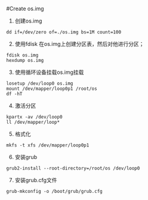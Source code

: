 #Create os.img

1. 创建os.img
```
dd if=/dev/zero of=./os.img bs=1M count=100
```
2. 使用fdisk 在os.img上创建分区表，然后对他进行分区；
```
fdisk os.img
hexdump os.img
```
3. 使用循环设备挂载os.img挂载
```
losetup /dev/loop0 os.img
mount /dev/mapper/loop0p1 /root/os
df -hT
```
4. 激活分区
```
kpartx -av /dev/loop0
ll /dev/mapper/loop*
```
5. 格式化
```
mkfs -t xfs /dev/mapper/loop0p1
```
6. 安装grub
```
grub2-install --root-directory=/root/os /dev/loop0
```
7. 安装grub.cfg文件
```
grub-mkconfig -o /boot/grub/grub.cfg
```

